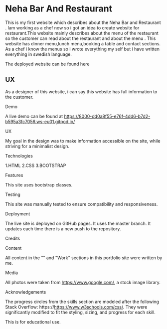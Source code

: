 # Neha Bar And Restaurant

This is my first website which describes about the Neha Bar and Restaurant . Iam working as a chef now so i got an
idea to create website for restaurant.This website mainly describes about the menu of the restaurant so the customer
 can read  about the restaurant and about the menu . This website has dinner menu,lunch menu,booking a table and contact
 sections. As a chef i know the menus so i wrote everything my self but i have written everything in swedish language.

The deployed website can be found here

## UX

As a designer of this website, i can say this website has full information  to the customer.


 Demo

A live demo can be found at https://8000-dd0a8f55-e76f-4dd6-b7d2-b595a3fc7056.ws-eu01.gitpod.io/

UX

My goal in the design was to make information accessible on the site, while striving for a minimalist design.

Technologies

1.HTML
2.CSS
3.BOOTSTRAP

Features

This site uses bootstrap classes.

Testing

This site was manually tested to ensure compatibility and responsiveness.

Deployment

The live site is deployed on GitHub pages. It uses the master branch. It updates each time there is a new push to the repository.

Credits

Content

All content in the "" and "Work" sections in this portfolio site were written by me.

Media

All photos were taken from https://www.google.com/, a stock image library.

Acknowledgements

The progress circles from the skills section are modeled after the following Stack Overflow: https://https://www.w3schools.com/css/. They were significantly modified to fit the styling, sizing, and progress for each skill.

This is for educational use.


